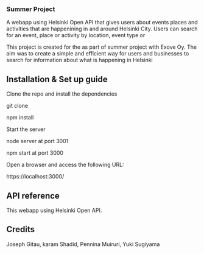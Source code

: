 ### Summer Project


A webapp using Helsinki Open API that gives users about events places and activities that are happenining in and around Helsinki City. Users can search for an event, place or activity by location, event type or 

This project is created for the as part of summer project with Exove Oy. The aim was to create a simple and efficient way for users and businesses to search for information about what is happening in Helsinki

## Installation & Set up guide

Clone the repo and install the dependencies

git clone

npm install

Start the server

node server at port 3001

npm start at port 3000

Open a browser and access the following URL:

https://localhost:3000/

## API reference

This webapp using Helsinki Open API.

## Credits
Joseph Gitau, karam Shadid, Pennina Muiruri, Yuki Sugiyama
